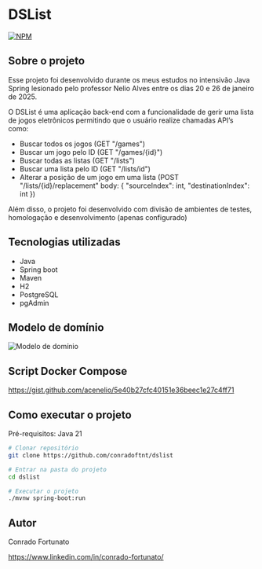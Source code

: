 # DSList

[![NPM](https://img.shields.io/npm/l/react)](https://github.com/conradoftnt/dslist/blob/main/LICENSE)

## Sobre o projeto

Esse projeto foi desenvolvido durante os meus estudos no intensivão Java Spring lesionado pelo professor Nelio Alves entre os dias 20 e 26 de janeiro de 2025.

O DSList é uma aplicação back-end com a funcionalidade de gerir uma lista de jogos eletrônicos permitindo que o usuário realize chamadas API’s como:

- Buscar todos os jogos (GET "/games")
- Buscar um jogo pelo ID (GET "/games/{id}")
- Buscar todas as listas (GET "/lists")
- Buscar uma lista pelo ID (GET "/lists/id")
- Alterar a posição de um jogo em uma lista (POST "/lists/{id}/replacement" body: {
    "sourceIndex": int,
    "destinationIndex": int
})

Além disso, o projeto foi desenvolvido com divisão de ambientes de testes, homologação e desenvolvimento (apenas configurado)

## Tecnologias utilizadas
- Java
- Spring boot
- Maven
- H2
- PostgreSQL
- pgAdmin

## Modelo de domínio
![Modelo de domínio](https://github.com/user-attachments/assets/d3e255b5-a49a-433c-b5d8-771cb863a9c3)

## Script Docker Compose
https://gist.github.com/acenelio/5e40b27cfc40151e36beec1e27c4ff71

## Como executar o projeto
Pré-requisitos: Java 21
```bash
# Clonar repositório
git clone https://github.com/conradoftnt/dslist

# Entrar na pasta do projeto
cd dslist

# Executar o projeto
./mvnw spring-boot:run
```

## Autor
Conrado Fortunato

https://www.linkedin.com/in/conrado-fortunato/
